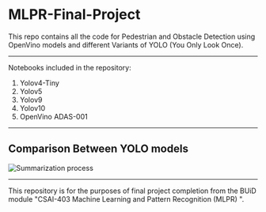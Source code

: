 # MLPR-Final-Project
This repo contains all the code for Pedestrian and Obstacle Detection using OpenVino models and different Variants of YOLO (You Only Look Once). 


-----------
Notebooks included in the repository:
1. Yolov4-Tiny
2. Yolov5
3. Yolov9
4. Yolov10
5. OpenVino ADAS-001
-----------
## Comparison Between YOLO models 
![Summarization process](assets/comparison.png)


------------

This repository is for the purposes of final project completion from the BUiD module "CSAI-403 Machine Learning and Pattern Recognition (MLPR) ".
